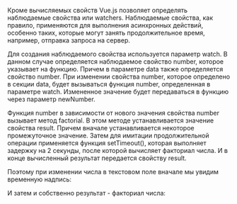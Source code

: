 Кроме вычисляемых свойств Vue.js позволяет определять наблюдаемые свойства или watchers. Наблюдаемые свойства, как правило, применяются для выполнения асинхронных действий, особенно таких, которые могут занять продолжительное время, например, отправка запроса на сервер.

Для создания наблюдаемого свойства используется параметр watch. В данном случае определяется наблюдаемое свойство number, которое указывает на функцию. Причем в параметре data также определяется свойство number. При изменении свойства number, которое определено в секции data, будет вызываться функция number, определенная в параметре watch. Измененное значение будет передаваться в функцию через параметр newNumber.

Функция number в зависимости от нового значения свойства number вызывает метод factorial. В этом методе устанавливается значение свойства result. Причем вначале устанавливается некоторое промежуточное значение. Затем для имитации продолжительной операции применяется функция setTimeout(), которая выполняет задержку на 2 секунды, после которой вычисляет факториал числа. И в конце вычисленный результат передается свойству result.

Поэтому при изменении числа в текстовом поле вначале мы увидим временную надпись:

И затем и собственно результат - факториал числа:
